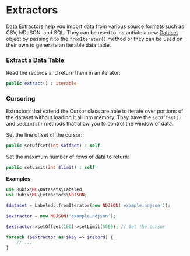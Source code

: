 # Extractors
Data Extractors help you import data from various source formats such as CSV, NDJSON, and SQL. They can be used to instantiate a new [Dataset](datasets/api.md) object by passing it to the `fromIterator()` method or they can be used on their own to generate an iterable data table.

### Extract a Data Table
Read the records and return them in an iterator:
```php
public extract() : iterable
```

### Cursoring
Extractors that extend the Cursor class are able to iterate over portions of the dataset without loading it all into memory. They have the `setOffset()` and `setLimit()` methods that allow you to control the window of data.

Set the line offset of the cursor:
```php
public setOffset(int $offset) : self
```

Set the maximum number of rows of data to return:
```php
public setLimit(int $limit) : self
```

**Examples**

```php
use Rubix\ML\Datasets\Labeled;
use Rubix\ML\Extractors\NDJSON;

$dataset = Labeled::fromIterator(new NDJSON('example.ndjson'));
```

```php
$extractor = new NDJSON('example.ndjson');

$extractor->setOffset(100)->setLimit(5000); // Set the cursor

foreach ($extractor as $key => $record) {
    // ...
}
```